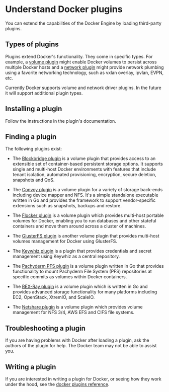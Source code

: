 <!--[metadata]>
+++
title = "Extending Docker with plugins"
description = "How to add additional functionality to Docker with plugins extensions"
keywords = ["Examples, Usage, plugins, docker, documentation, user guide"]
[menu.main]
parent = "mn_extend"
weight=-1
+++
<![end-metadata]-->

# Understand Docker plugins

You can extend the capabilities of the Docker Engine by loading third-party
plugins.

## Types of plugins

Plugins extend Docker's functionality.  They come in specific types.  For
example, a [volume plugin](plugins_volume.md) might enable Docker
volumes to persist across multiple Docker hosts and a 
[network plugin](plugins_network.md) might provide network plumbing
using a favorite networking technology, such as vxlan overlay, ipvlan, EVPN, etc.

Currently Docker supports volume and network driver plugins. In the future it
will support additional plugin types.

## Installing a plugin

Follow the instructions in the plugin's documentation.

## Finding a plugin

The following plugins exist:

* The [Blockbridge plugin](https://github.com/blockbridge/blockbridge-docker-volume)
  is a volume plugin that provides access to an extensible set of
  container-based persistent storage options. It supports single and multi-host Docker
  environments with features that include tenant isolation, automated
  provisioning, encryption, secure deletion, snapshots and QoS.

* The [Convoy plugin](https://github.com/rancher/convoy) is a volume plugin for a
  variety of storage back-ends including device mapper and NFS. It's a simple standalone
  executable written in Go and provides the framework to support vendor-specific extensions
  such as snapshots, backups and restore.

* The [Flocker plugin](https://clusterhq.com/docker-plugin/) is a volume plugin
  which provides multi-host portable volumes for Docker, enabling you to run
  databases and other stateful containers and move them around across a cluster
  of machines.

* The [GlusterFS plugin](https://github.com/calavera/docker-volume-glusterfs) is
  another volume plugin that provides multi-host volumes management for Docker
  using GlusterFS.

* The [Keywhiz plugin](https://github.com/calavera/docker-volume-keywhiz) is
  a plugin that provides credentials and secret management using Keywhiz as
  a central repository.

* The [Pachyderm PFS plugin](https://github.com/pachyderm/pachyderm/tree/master/src/cmd/pfs-volume-driver)
  is a volume plugin written in Go that provides functionality to mount Pachyderm File System (PFS)
  repositories at specific commits as volumes within Docker containers.

* The [REX-Ray plugin](https://github.com/emccode/rexraycli) is a volume plugin
  which is written in Go and provides advanced storage functionality for many
  platforms including EC2, OpenStack, XtremIO, and ScaleIO.

* The [Netshare plugin](https://github.com/gondor/docker-volume-netshare) is a volume plugin
  which provides volume management for NFS 3/4, AWS EFS and CIFS file systems.

## Troubleshooting a plugin

If you are having problems with Docker after loading a plugin, ask the authors
of the plugin for help. The Docker team may not be able to assist you.

## Writing a plugin

If you are interested in writing a plugin for Docker, or seeing how they work
under the hood, see the [docker plugins reference](plugin_api.md).
